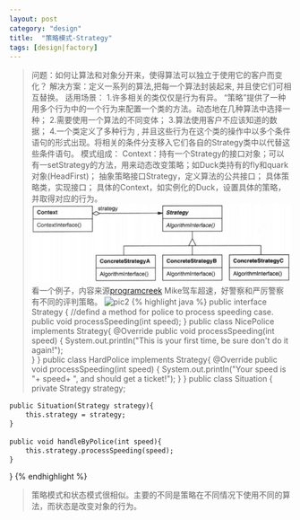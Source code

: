 ```yaml
---
layout: post
category: "design"
title:  "策略模式-Strategy"
tags: [design|factory]
---
```

>问题：如何让算法和对象分开来，使得算法可以独立于使用它的客户而变化？
>解决方案：定义一系列的算法,把每一个算法封装起来, 并且使它们可相互替换。
>适用场景：
1.许多相关的类仅仅是行为有异。 “策略”提供了一种用多个行为中的一个行为来配置一个类的方法。动态地在几种算法中选择一种；
2.需要使用一个算法的不同变体；
3.算法使用客户不应该知道的数据；
4.一个类定义了多种行为 , 并且这些行为在这个类的操作中以多个条件语句的形式出现。将相关的条件分支移入它们各自的Strategy类中以代替这些条件语句。
>模式组成：
Context：持有一个Strategy的接口对象；可以有一setStrategy的方法，用来动态改变策略；如Duck类持有的fly和quark对象(HeadFirst)；
抽象策略接口Strategy，定义算法的公共接口；
具体策略类，实现接口；
具体的Context，如实例化的Duck，设置具体的策略，并取得对应的行为。
![pic](/images/pic/strategy.png)
>看一个例子，内容来源[programcreek](http://www.programcreek.com/2011/01/a-java-example-of-strategy-design-pattern/)
>Mike驾车超速，好警察和严厉警察有不同的评判策略。
![pic2](http://www.programcreek.com/wp-content/uploads/2011/01/strategy-pattern-class-diagram.jpg)
{% highlight java %}
public interface Strategy {
	//defind a method for police to process speeding case.
	public void processSpeeding(int speed);
}
public class NicePolice implements Strategy{
	@Override
	public void processSpeeding(int speed) {
		System.out.println("This is your first time, be sure don't do it again!");		
	}
}
public class HardPolice implements Strategy{
	@Override
	public void processSpeeding(int speed) {
		System.out.println("Your speed is "+ speed+ ", and should get a ticket!");
	}
}
public class Situation {
	private Strategy strategy;
 
	public Situation(Strategy strategy){
		this.strategy = strategy;
	}
 
	public void handleByPolice(int speed){
		this.strategy.processSpeeding(speed);
	}
}
{% endhighlight %}
>策略模式和状态模式很相似。主要的不同是策略在不同情况下使用不同的算法，而状态是改变对象的行为。